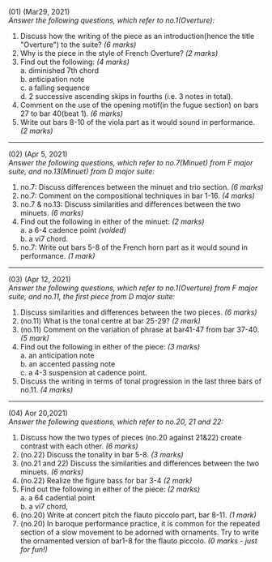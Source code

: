 (01) (Mar29, 2021)\
_Answer the following questions, which refer to no.1(Overture):_

1. Discuss how the writing of the piece as an introduction(hence the title "Overture") to the suite? _(6 marks)_
2. Why is the piece in the style of French Overture? _(2 marks)_
3. Find out the following: _(4 marks)_\
    a. diminished 7th chord\
    b. anticipation note\
    c. a falling sequence\
    d. 2 successive ascending skips in fourths (i.e. 3 notes in total).
4. Comment on the use of the opening motif(in the fugue section) on bars 27 to bar 40(beat 1). _(6 marks)_
5. Write out bars 8-10 of the viola part as it would sound in performance. _(2 marks)_

------------------------------------------------------------------------------------------
(02) (Apr 5, 2021)\
_Answer the following questions, which refer to no.7(Minuet) from F major suite, and no.13(Minuet) from D major suite:_

1. no.7: Discuss differences between the minuet and trio section. _(6 marks)_
2. no.7: Comment on the compositional techniques in bar 1-16. _(4 marks)_
3. no.7 & no.13: Discuss similarities and differences between the two minuets. _(6 marks)_
4. Find out the following in either of the minuet: _(2 marks)_\
    a. a 6-4 cadence point _(voided)_\
    b. a vi7 chord.
5. no.7: Write out bars 5-8 of the French horn part as it would sound in performance. _(1 mark)_
------------------------------------------------------------------------------------------
(03) (Apr 12, 2021)\
_Answer the following questions, which refer to no.1(Overture) from F major suite, and no.11, the first piece from D major suite:_

1. Discuss similarities and differences between the two pieces. _(6 marks)_
2. (no.11) What is the tonal centre at bar 25-29? _(2 mark)_
3. (no.11) Comment on the variation of phrase at bar41-47 from bar 37-40. _(5 mark)_
4. Find out the following in either of the piece: _(3 marks)_\
    a. an anticipation note\
    b. an accented passing note\
    c. a 4-3 suspension at cadence point.
5. Discuss the writing in terms of tonal progression in the last three bars of no.11. _(4 marks)_
------------------------------------------------------------------------------------------
(04) Aor 20,2021)\
_Answer the following questions, which refer to no.20, 21 and 22:_
1. Discuss how the two types of pieces (no.20 against 21&22) create contrast with each other. _(6 marks)_
2. (no.22) Discuss the tonality in bar 5-8. _(3 marks)_
3. (no.21 and 22) Discuss the similarities and differences between the two minuets. _(6 marks)_
4. (no.22) Realize the figure bass for bar 3-4 _(2 mark)_
5. Find out the following in either of the piece: _(2 marks)_\
    a. a 64 cadential point\
    b. a vi7 chord,
6. (no.20) Write at concert pitch the flauto piccolo part, bar 8-11. _(1 mark)_
7. (no.20) In baroque performance practice, it is common for the repeated section of a slow movement to be adorned with ornaments. Try to write the ornamented version of bar1-8 for the flauto piccolo. _(0 marks - just for fun!)_
